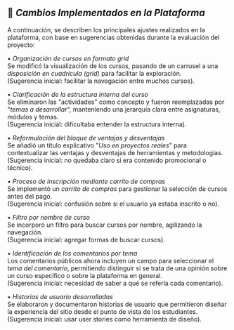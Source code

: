 ## 🔧 *Cambios Implementados en la Plataforma*

A continuación, se describen los principales ajustes realizados en la plataforma, con base en sugerencias obtenidas durante la evaluación del proyecto:

•⁠  ⁠*Organización de cursos en formato grid*  
  Se modificó la visualización de los cursos, pasando de un carrusel a una *disposición en cuadrícula (grid)* para facilitar la exploración.  
  (Sugerencia inicial: facilitar la navegación entre muchos cursos).

•⁠  ⁠*Clarificación de la estructura interna del curso*  
  Se eliminaron las "actividades" como concepto y fueron reemplazadas por "*temas a desarrollar*", manteniendo una jerarquía clara entre asignaturas, módulos y temas.  
  (Sugerencia inicial: dificultaba entender la estructura interna).

•⁠  ⁠*Reformulación del bloque de ventajas y desventajas*  
  Se añadió un título explicativo "*Uso en proyectos reales*" para contextualizar las ventajas y desventajas de herramientas y metodologías.  
  (Sugerencia inicial: no quedaba claro si era contenido promocional o técnico).

•⁠  ⁠*Proceso de inscripción mediante carrito de compras*  
  Se implementó un *carrito de compras* para gestionar la selección de cursos antes del pago.  
  (Sugerencia inicial: confusión sobre si el usuario ya estaba inscrito o no).

•⁠  ⁠*Filtro por nombre de curso*  
  Se incorporó un filtro para buscar cursos por nombre, agilizando la navegación.  
  (Sugerencia inicial: agregar formas de buscar cursos).

•⁠  ⁠*Identificación de los comentarios por tema*  
  Los comentarios públicos ahora incluyen un campo para seleccionar el *tema del comentario*, permitiendo distinguir si se trata de una opinión sobre un curso específico o sobre la plataforma en general.  
  (Sugerencia inicial: necesidad de saber a qué se refería cada comentario).

•⁠  ⁠*Historias de usuario desarrolladas*  
  Se elaboraron y documentaron historias de usuario que permitieron diseñar la experiencia del sitio desde el punto de vista de los estudiantes.  
  (Sugerencia inicial: usar user stories como herramienta de diseño).

